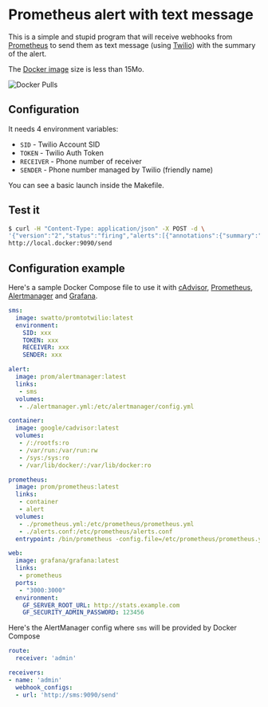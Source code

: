 # Prometheus alert with text message

This is a simple and stupid program that will receive webhooks from [Prometheus](https://prometheus.io/) to send them as text message (using [Twilio](https://www.twilio.com/)) with the summary of the alert.

The [Docker image](https://hub.docker.com/r/swatto/promtotwilio/) size is less than 15Mo.

![Docker Pulls](https://img.shields.io/docker/pulls/swatto/promtotwilio.svg?style=flat-square)

## Configuration

It needs 4 environment variables:

- `SID` - Twilio Account SID
- `TOKEN` - Twilio Auth Token
- `RECEIVER` - Phone number of receiver
- `SENDER` - Phone number managed by Twilio (friendly name)

You can see a basic launch inside the Makefile.

## Test it

```bash
$ curl -H "Content-Type: application/json" -X POST -d \
'{"version":"2","status":"firing","alerts":[{"annotations":{"summary":"Server down"},"startsAt":"2016-03-19T05:54:01Z"}]}' \
http://local.docker:9090/send
```

## Configuration example

Here's a sample Docker Compose file to use it with [cAdvisor](https://github.com/google/cadvisor), [Prometheus](http://prometheus.io/), [Alertmanager](https://github.com/prometheus/alertmanager) and [Grafana](https://github.com/grafana/grafana).

```yml
sms:
  image: swatto/promtotwilio:latest
  environment:
    SID: xxx
    TOKEN: xxx
    RECEIVER: xxx
    SENDER: xxx

alert:
  image: prom/alertmanager:latest
  links:
   - sms
  volumes:
   - ./alertmanager.yml:/etc/alertmanager/config.yml

container:
  image: google/cadvisor:latest
  volumes:
   - /:/rootfs:ro
   - /var/run:/var/run:rw
   - /sys:/sys:ro
   - /var/lib/docker/:/var/lib/docker:ro

prometheus:
  image: prom/prometheus:latest
  links:
   - container
   - alert
  volumes:
   - ./prometheus.yml:/etc/prometheus/prometheus.yml
   - ./alerts.conf:/etc/prometheus/alerts.conf
  entrypoint: /bin/prometheus -config.file=/etc/prometheus/prometheus.yml -alertmanager.url=http://alert:9093

web:
  image: grafana/grafana:latest
  links:
   - prometheus
  ports:
   - "3000:3000"
  environment:
    GF_SERVER_ROOT_URL: http://stats.example.com
    GF_SECURITY_ADMIN_PASSWORD: 123456
```

Here's the AlertManager config where `sms` will be provided by Docker Compose

```yml
route:
  receiver: 'admin'

receivers:
- name: 'admin'
  webhook_configs:
  - url: 'http://sms:9090/send'
```